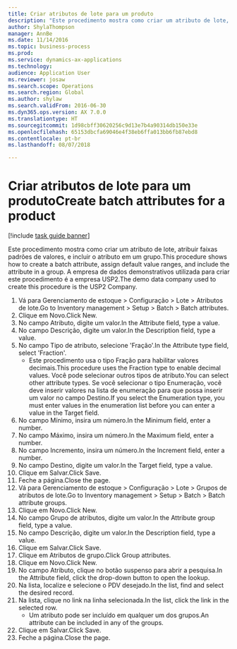 ```yaml
--- 
title: Criar atributos de lote para um produto
description: "Este procedimento mostra como criar um atributo de lote, atribuir faixas padrões de valores, e incluir o atributo em um grupo."
author: ShylaThompson
manager: AnnBe
ms.date: 11/14/2016
ms.topic: business-process
ms.prod: 
ms.service: dynamics-ax-applications
ms.technology: 
audience: Application User
ms.reviewer: josaw
ms.search.scope: Operations
ms.search.region: Global
ms.author: shylaw
ms.search.validFrom: 2016-06-30
ms.dyn365.ops.version: AX 7.0.0
ms.translationtype: HT
ms.sourcegitcommit: 1d98cbff30620256c9d13e7b4a90314db150e33e
ms.openlocfilehash: 65153dbcfa69046e4f38eb6ffa013bb6fb87ebd8
ms.contentlocale: pt-br
ms.lasthandoff: 08/07/2018

---
```

# <a name="create-batch-attributes-for-a-product"></a><span data-ttu-id="c2853-103">Criar atributos de lote para um produto</span><span class="sxs-lookup"><span data-stu-id="c2853-103">Create batch attributes for a product</span></span>

[!include [task guide banner](../../includes/task-guide-banner.md)]

<span data-ttu-id="c2853-104">Este procedimento mostra como criar um atributo de lote, atribuir faixas padrões de valores, e incluir o atributo em um grupo.</span><span class="sxs-lookup"><span data-stu-id="c2853-104">This procedure shows how to create a batch attribute, assign default value ranges, and include the attribute in a group.</span></span> <span data-ttu-id="c2853-105">A empresa de dados demonstrativos utilizada para criar este procedimento é a empresa USP2.</span><span class="sxs-lookup"><span data-stu-id="c2853-105">The demo data company used to create this procedure is the USP2 Company.</span></span>

1. <span data-ttu-id="c2853-106">Vá para Gerenciamento de estoque > Configuração > Lote > Atributos de lote.</span><span class="sxs-lookup"><span data-stu-id="c2853-106">Go to Inventory management > Setup > Batch > Batch attributes.</span></span>
2. <span data-ttu-id="c2853-107">Clique em Novo.</span><span class="sxs-lookup"><span data-stu-id="c2853-107">Click New.</span></span>
3. <span data-ttu-id="c2853-108">No campo Atributo, digite um valor.</span><span class="sxs-lookup"><span data-stu-id="c2853-108">In the Attribute field, type a value.</span></span>
4. <span data-ttu-id="c2853-109">No campo Descrição, digite um valor.</span><span class="sxs-lookup"><span data-stu-id="c2853-109">In the Description field, type a value.</span></span>
5. <span data-ttu-id="c2853-110">No campo Tipo de atributo, selecione 'Fração'.</span><span class="sxs-lookup"><span data-stu-id="c2853-110">In the Attribute type field, select 'Fraction'.</span></span>
    * <span data-ttu-id="c2853-111">Este procedimento usa o tipo Fração para habilitar valores decimais.</span><span class="sxs-lookup"><span data-stu-id="c2853-111">This procedure uses the Fraction type to enable decimal values.</span></span> <span data-ttu-id="c2853-112">Você pode selecionar outros tipos de atributo.</span><span class="sxs-lookup"><span data-stu-id="c2853-112">You can select other attribute types.</span></span> <span data-ttu-id="c2853-113">Se você selecionar o tipo Enumeração, você deve inserir valores na lista de enumeração para que possa inserir um valor no campo Destino.</span><span class="sxs-lookup"><span data-stu-id="c2853-113">If you select the Enumeration type, you must enter values in the enumeration list before you can enter a value in the Target field.</span></span>  
6. <span data-ttu-id="c2853-114">No campo Mínimo, insira um número.</span><span class="sxs-lookup"><span data-stu-id="c2853-114">In the Minimum field, enter a number.</span></span>
7. <span data-ttu-id="c2853-115">No campo Máximo, insira um número.</span><span class="sxs-lookup"><span data-stu-id="c2853-115">In the Maximum field, enter a number.</span></span>
8. <span data-ttu-id="c2853-116">No campo Incremento, insira um número.</span><span class="sxs-lookup"><span data-stu-id="c2853-116">In the Increment field, enter a number.</span></span>
9. <span data-ttu-id="c2853-117">No campo Destino, digite um valor.</span><span class="sxs-lookup"><span data-stu-id="c2853-117">In the Target field, type a value.</span></span>
10. <span data-ttu-id="c2853-118">Clique em Salvar.</span><span class="sxs-lookup"><span data-stu-id="c2853-118">Click Save.</span></span>
11. <span data-ttu-id="c2853-119">Feche a página.</span><span class="sxs-lookup"><span data-stu-id="c2853-119">Close the page.</span></span>
12. <span data-ttu-id="c2853-120">Vá para Gerenciamento de estoque > Configuração > Lote > Grupos de atributos de lote.</span><span class="sxs-lookup"><span data-stu-id="c2853-120">Go to Inventory management > Setup > Batch > Batch attribute groups.</span></span>
13. <span data-ttu-id="c2853-121">Clique em Novo.</span><span class="sxs-lookup"><span data-stu-id="c2853-121">Click New.</span></span>
14. <span data-ttu-id="c2853-122">No campo Grupo de atributos, digite um valor.</span><span class="sxs-lookup"><span data-stu-id="c2853-122">In the Attribute group field, type a value.</span></span>
15. <span data-ttu-id="c2853-123">No campo Descrição, digite um valor.</span><span class="sxs-lookup"><span data-stu-id="c2853-123">In the Description field, type a value.</span></span>
16. <span data-ttu-id="c2853-124">Clique em Salvar.</span><span class="sxs-lookup"><span data-stu-id="c2853-124">Click Save.</span></span>
17. <span data-ttu-id="c2853-125">Clique em Atributos de grupo.</span><span class="sxs-lookup"><span data-stu-id="c2853-125">Click Group attributes.</span></span>
18. <span data-ttu-id="c2853-126">Clique em Novo.</span><span class="sxs-lookup"><span data-stu-id="c2853-126">Click New.</span></span>
19. <span data-ttu-id="c2853-127">No campo Atributo, clique no botão suspenso para abrir a pesquisa.</span><span class="sxs-lookup"><span data-stu-id="c2853-127">In the Attribute field, click the drop-down button to open the lookup.</span></span>
20. <span data-ttu-id="c2853-128">Na lista, localize e selecione o PDV desejado.</span><span class="sxs-lookup"><span data-stu-id="c2853-128">In the list, find and select the desired record.</span></span>
21. <span data-ttu-id="c2853-129">Na lista, clique no link na linha selecionada.</span><span class="sxs-lookup"><span data-stu-id="c2853-129">In the list, click the link in the selected row.</span></span>
    * <span data-ttu-id="c2853-130">Um atributo pode ser incluído em qualquer um dos grupos.</span><span class="sxs-lookup"><span data-stu-id="c2853-130">An attribute can be included in any of the groups.</span></span>  
22. <span data-ttu-id="c2853-131">Clique em Salvar.</span><span class="sxs-lookup"><span data-stu-id="c2853-131">Click Save.</span></span>
23. <span data-ttu-id="c2853-132">Feche a página.</span><span class="sxs-lookup"><span data-stu-id="c2853-132">Close the page.</span></span>


